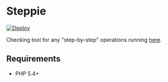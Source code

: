 # Steppie

[![Deploy](https://www.herokucdn.com/deploy/button.png)](https://heroku.com/deploy)

Checking tool for any "step-by-step" operations running [here](https://steppie.herokuapp.com/).

## Requirements

* PHP 5.4+
